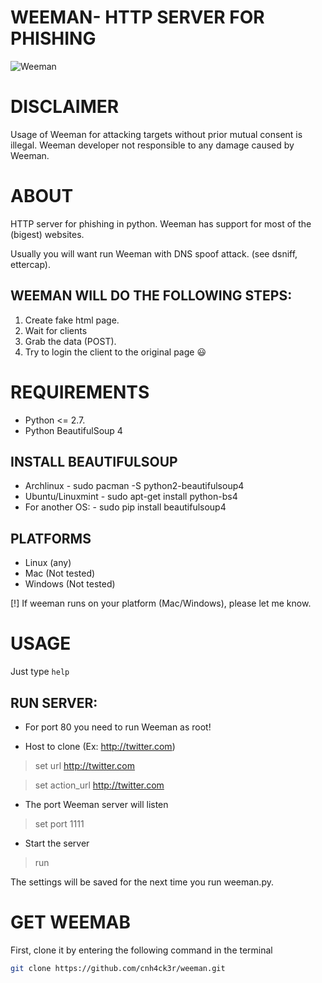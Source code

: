 WEEMAN- HTTP SERVER FOR PHISHING
=================================

![Weeman](https://4.bp.blogspot.com/-ngMJZqKmznE/VyBIIXHmJDI/AAAAAAAAFeU/4UgzhUEk9bsf2wYBWBKAU4QTtDNegnqLACLcB/s640/weeman_curr.png)

DISCLAIMER
==========
Usage of Weeman for attacking targets without prior mutual consent is illegal.
Weeman developer not responsible to any damage caused by Weeman.

ABOUT
======
HTTP server for phishing in python.
Weeman has support for most of the (bigest) websites.

Usually you will want run Weeman with DNS spoof attack. (see dsniff, ettercap).


WEEMAN WILL DO THE FOLLOWING STEPS:
----------------------------------------------------------------------
1. Create fake html page.
2. Wait for clients
3. Grab the data (POST).
4. Try to login the client to the original page :smiley:

REQUIREMENTS
=============
* Python <= 2.7.
* Python BeautifulSoup 4

INSTALL BEAUTIFULSOUP
-----------------------------------------
* Archlinux        - sudo pacman -S python2-beautifulsoup4
* Ubuntu/Linuxmint - sudo apt-get install python-bs4
* For another OS:  - sudo pip install beautifulsoup4

PLATFORMS
--------------------
* Linux (any)
* Mac (Not tested)
* Windows (Not tested)

[!] If weeman runs on your platform (Mac/Windows), please let me know.

USAGE
======
Just type `help`

RUN SERVER:
------------------
* For port 80 you need to run Weeman as root!

* Host to clone (Ex: http://twitter.com)
> set url http://twitter.com


> set action_url http://twitter.com

* The port Weeman server will listen
> set port 1111

* Start the server
> run

The settings will be saved for the next time you run weeman.py.

GET WEEMAB
=============
First, clone it by entering the following command in the terminal
``` bash
git clone https://github.com/cnh4ck3r/weeman.git
```
